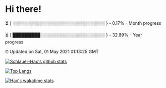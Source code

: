 # Hi there!

⏳ { ░░░░░░░░░░░░░░░░░░░░░░░░░░░░░░ } - 0.17% - Month progress

⏳ { █████████░░░░░░░░░░░░░░░░░░░░░ } - 32.89% - Year progress

⏰ Updated on Sat, 01 May 2021 01:13:25 GMT


[![Schlauer-Hax's github stats](https://github-readme-stats.vercel.app/api?username=Schlauer-Hax&show_icons=true&theme=dark&count_private=true)](https://github.com/Schlauer-Hax)


[![Top Langs](https://github-readme-stats.vercel.app/api/top-langs/?username=Schlauer-Hax&layout=compact&theme=dark)](https://github.com/Schlauer-Hax?tab=repositories)


[![Hax's wakatime stats](https://github-readme-stats.vercel.app/api/wakatime?username=Hax&theme=dark)](https://wakatime.com/@Hax)

